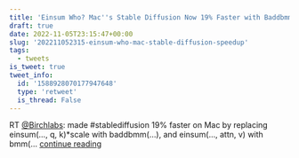 ```yaml
---
title: 'Einsum Who? Mac''s Stable Diffusion Now 19% Faster with Baddbmm'
draft: true
date: 2022-11-05T23:15:47+00:00
slug: '202211052315-einsum-who-mac-stable-diffusion-speedup'
tags:
  - tweets
is_tweet: true
tweet_info:
  id: '1588928070177947648'
  type: 'retweet'
  is_thread: False
---
```




RT [@Birchlabs](https://x.com/Birchlabs): made #stablediffusion 19% faster on Mac by replacing einsum(…, q, k)*scale with baddbmm(…), and einsum(…, attn, v) with bmm(… [continue reading](https://x.com/sytelus/status/1588928070177947648)
